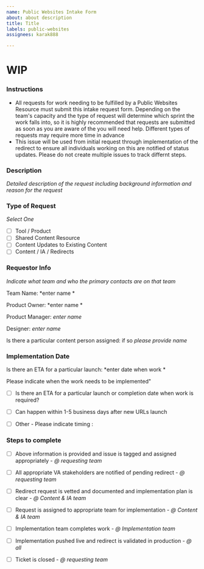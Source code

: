 ```yaml
---
name: Public Websites Intake Form
about: about description
title: Title
labels: public-websites
assignees: karak888

---
```


# WIP

### Instructions
- All requests for work needing to be fulfilled by a Public Websites Resource must submit this intake request form. Depending on the team's capacity and the type of request will determine which sprint the work falls into, so it is highly recommended that requests are submitted as soon as you are aware of the you will need help. Different types of requests may require more time in advance
- This issue will be used from initial request through implementation of the redirect to ensure all individuals working on this are notified of status updates.  Please do not create multiple issues to track differnt steps.

### Description
*Detailed description of the request including background information and reason for the request*

### Type of Request
*Select One*
- [ ] Tool / Product 
- [ ] Shared Content Resource 
- [ ] Content Updates to Existing Content
- [ ] Content / IA / Redirects

### Requestor Info
*Indicate what team and who the primary contacts are on that team* 

Team Name:  *enter name *

Product Owner: *enter name *

Product Manager: *enter name*

Designer: *enter name*

Is there a particular content person assigned: if so *please provide name* 




### Implementation Date
Is there an ETA for a particular launch: *enter date when work *

Please indicate when the work needs to be implemented"
- [ ] Is there an ETA for a particular launch or completion date when work is required?
- [ ] Can happen within 1-5 business days after new URLs launch
- [ ] Other - Please indicate timing : 


### Steps to complete
- [ ] Above information is provided and issue is tagged and assigned appropriately - *@ requesting team*
- [ ] All appropriate VA stakeholders are notified of pending redirect - *@ requesting team*
- [ ] Redirect request is vetted and documented and implementation plan is clear - *@ Content & IA team*
- [ ] Request is assigned to appropriate team for implementation - *@ Content & IA team*
- [ ] Implementation team completes work - *@ Implementation team*
- [ ] Implementation pushed live and redirect is validated in production - *@ all*
- [ ] Ticket is closed - *@ requesting team*


